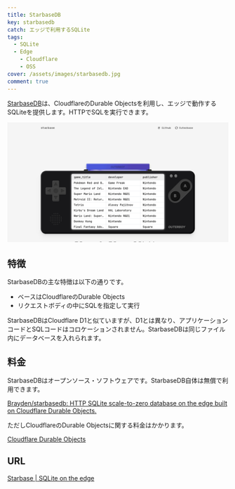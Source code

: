 ```yaml
---
title: StarbaseDB
key: starbasedb
catch: エッジで利用するSQLite
tags:
  - SQLite
  - Edge
	- Cloudflare
	- OSS
cover: /assets/images/starbasedb.jpg
comment: true
---
```


[StarbaseDB](https://starbasedb.com/)は、CloudflareのDurable Objectsを利用し、エッジで動作するSQLiteを提供します。HTTPでSQLを実行できます。

[![StarbaseDBのWebサイト](/assets/images/starbasedb.jpg)](https://starbasedb.com/)

<!--more-->

## 特徴

StarbaseDBの主な特徴は以下の通りです。

- ベースはCloudflareのDurable Objects
- リクエストボディの中にSQLを指定して実行

StarbaseDBはCloudflare D1と似ていますが、D1とは異なり、アプリケーションコードとSQLコードはコロケーションされません。StarbaseDBは同じファイル内にデータベースを入れられます。

## 料金

StarbaseDBはオープンソース・ソフトウェアです。StarbaseDB自体は無償で利用できます。

[Brayden/starbasedb: HTTP SQLite scale\-to\-zero database on the edge built on Cloudflare Durable Objects\.](https://github.com/brayden/starbasedb)

ただしCloudflareのDurable Objectsに関する料金はかかります。

[Cloudflare Durable Objects](https://developers.cloudflare.com/durable-objects/)

## URL

[Starbase \| SQLite on the edge](https://starbasedb.com/)

